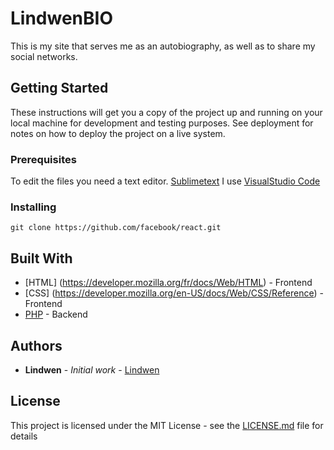 # LindwenBIO

This is my site that serves me as an autobiography, as well as to share my social networks.

## Getting Started

These instructions will get you a copy of the project up and running on your local machine for development and testing purposes. See deployment for notes on how to deploy the project on a live system.

### Prerequisites

To edit the files you need a text editor.
[Sublimetext](https://www.sublimetext.com/3)
I use [VisualStudio Code](https://code.visualstudio.com/download)

### Installing

```
git clone https://github.com/facebook/react.git
```

## Built With

* [HTML] (https://developer.mozilla.org/fr/docs/Web/HTML) - Frontend
* [CSS] (https://developer.mozilla.org/en-US/docs/Web/CSS/Reference) - Frontend
* [PHP](http://php.net/docs.php) - Backend

## Authors

* **Lindwen** - *Initial work* - [Lindwen](https://github.com/Lindwen)

## License

This project is licensed under the MIT License - see the [LICENSE.md](LICENSE.md) file for details
